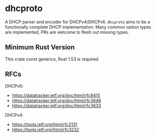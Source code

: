 # dhcproto

A DHCP parser and encoder for DHCPv4/DHCPv6. `dhcproto` aims to be a functionally complete DHCP implementation. Many common option types are implemented, PRs are welcome to flesh out missing types.

## Minimum Rust Version

This crate const generics, Rust 1.53 is required

## RFCs

DHCPv6:

- https://datatracker.ietf.org/doc/html/rfc8415
- https://datatracker.ietf.org/doc/html/rfc3646
- https://datatracker.ietf.org/doc/html/rfc3633

DHCPv4:

- https://tools.ietf.org/html/rfc2131
- https://tools.ietf.org/html/rfc3232
